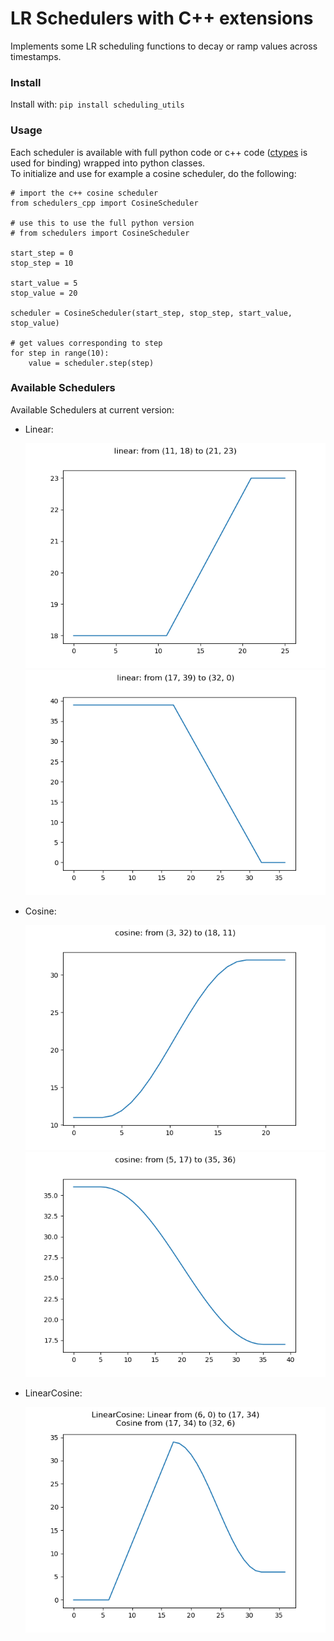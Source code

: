 # LR Schedulers with C++ extensions

Implements some LR scheduling functions to decay or ramp values across timestamps.  

### Install
Install with: `pip install scheduling_utils`

### Usage
Each scheduler is available with full python code or c++ code 
([ctypes](https://docs.python.org/3/library/ctypes.html) is used for binding) 
wrapped into python classes.  
To initialize and use for example a cosine scheduler, do the following: 

```
# import the c++ cosine scheduler
from schedulers_cpp import CosineScheduler

# use this to use the full python version
# from schedulers import CosineScheduler

start_step = 0
stop_step = 10

start_value = 5
stop_value = 20

scheduler = CosineScheduler(start_step, stop_step, start_value, stop_value)

# get values corresponding to step
for step in range(10):
    value = scheduler.step(step)
```

### Available Schedulers
Available Schedulers at current version:
- Linear:

    ![linear-ramp](images/linear_ramp.png)
    ![linear-decay](images/linear_decay.png)

- Cosine:

    ![cosine-ramp](images/cosine_ramp.png)
    ![cosine-decay](images/cosine_decay.png)

- LinearCosine:

    ![linear-cosine](images/linear_cosine.png)
 